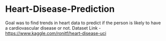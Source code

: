 # Heart-Disease-Prediction

Goal was to find trends in heart data to predict if the person is likely to have a cardiovascular disease or not.
Dataset Link - https://www.kaggle.com/ronitf/heart-disease-uci

